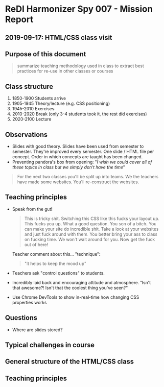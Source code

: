 # ReDI Harmonizer Spy 007 - Mission Report

## **2019-09-17**: HTML/CSS class visit

## Purpose of this document

> summarize teaching methodology used in class to extract best practices for re-use in other classes or courses

## Class structure

1. 1850-1900 Students arrive
2. 1905-1945 Theory/lecture (e.g. CSS positioning)
3. 1945-2010 Exercises
4. 2010-2020 Break (only 3-4 students took it, the rest did exercises)
5. 2020-2100 Lecture

## Observations

- Slides with good theory. Slides have been used from semester to semester. They're improved every semester. One slide / HTML file per concept. Order in which concepts are taught has been changed.
- Preventing pandora's box from opening: "_I wish we could cover all of these topics in class but we simply don't have the time_"

> For the next two classes you'll be split up into teams. We the teachers have made some websites. You'll re-construct the websites.

## Teaching principles

- Speak from the gut!

  > This is tricky shit. Switching this CSS like this fucks your layout up. This fucks you up.
  > What a good question. You son of a bitch.
  > You can make your site do incredible shit.
  > Take a look at your websites and just fuck around with them.
  > You better bring your ass to class on fucking time. We won't wait around for you.
  > Now get the fuck out of here!

  Teacher comment about this... "technique":

  > "It helps to keep the mood up"

- Teachers ask "control questions" to students.
- Incredibly laid back and encouraging attitude and atmosphere. "Isn't that awesome?! Isn't that the coolest thing you've seen?"
- Use Chrome DevTools to show in-real-time how changing CSS properties works

## Questions

- Where are slides stored?

## Typical challenges in course

## General structure of the HTML/CSS class

## Teaching principles
